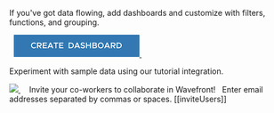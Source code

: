 <div class="container-fluid">

<p>If you've got data flowing, add dashboards and customize with filters, functions, and grouping.</p>
&nbsp;
<a href="../dashboards/untitled-dashboard/create"><img src="images/create_dashboard_button.png"></img> </a>
&nbsp;
&nbsp;
<p>Experiment with sample data using our tutorial integration.</p>
<a href="../dashboard/tutorial-intro"><img src="images/tutorial_integration.png"></img> </a>
&nbsp;
&nbsp;
Invite your co-workers to collaborate in Wavefront!
&nbsp;
Enter email addresses separated by commas or spaces.
[[inviteUsers]]
</div>
